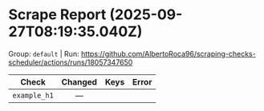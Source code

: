 # Scrape Report (2025-09-27T08:19:35.040Z)

Group: `default`  |  Run: https://github.com/AlbertoRoca96/scraping-checks-scheduler/actions/runs/18057347650

| Check | Changed | Keys | Error |
|---|:---:|:--|:--|
| `example_h1` | — |  |  |

